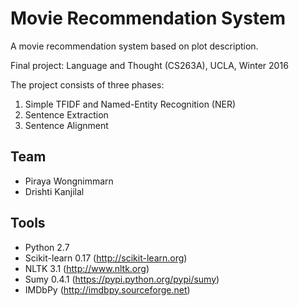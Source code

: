 # Movie Recommendation System

A movie recommendation system based on plot description.

Final project: Language and Thought (CS263A), UCLA, Winter 2016

The project consists of three phases:  
1. Simple TFIDF and Named-Entity Recognition (NER)   
2. Sentence Extraction  
3. Sentence Alignment  

## Team
* Piraya Wongnimmarn
* Drishti Kanjilal

## Tools
* Python 2.7
* Scikit-learn 0.17 (http://scikit-learn.org)
* NLTK 3.1 (http://www.nltk.org)
* Sumy 0.4.1 (https://pypi.python.org/pypi/sumy)
* IMDbPy (http://imdbpy.sourceforge.net)
